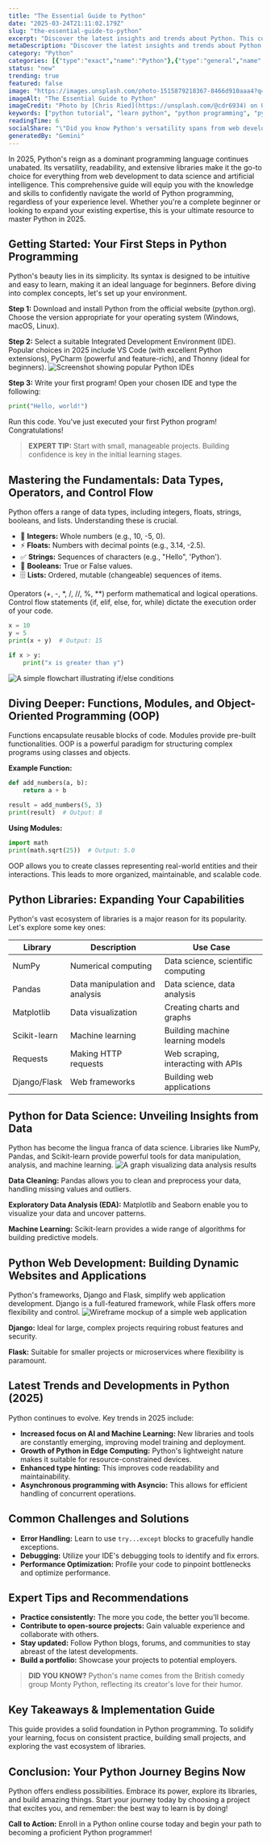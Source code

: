 ```yaml
---
title: "The Essential Guide to Python"
date: "2025-03-24T21:11:02.179Z"
slug: "the-essential-guide-to-python"
excerpt: "Discover the latest insights and trends about Python. This comprehensive guide covers everything you need to know about Python in 2025."
metaDescription: "Discover the latest insights and trends about Python. This comprehensive guide covers everything you need to know about Python in 2025."
category: "Python"
categories: [{"type":"exact","name":"Python"},{"type":"general","name":"Technology"},{"type":"medium","name":"Software Engineering"},{"type":"specific","name":"Data Science"},{"type":"niche","name":"Machine Learning"}]
status: "new"
trending: true
featured: false
image: "https://images.unsplash.com/photo-1515879218367-8466d910aaa4?q=85&w=1200&fit=max&fm=webp&auto=compress"
imageAlt: "The Essential Guide to Python"
imageCredit: "Photo by [Chris Ried](https://unsplash.com/@cdr6934) on Unsplash"
keywords: ["python tutorial", "learn python", "python programming", "python for beginners", "python online course", "best python IDE", "python libraries", "python web development", "python data science", "python jobs"]
readingTime: 6
socialShare: "\"Did you know Python's versatility spans from web development to cutting-edge AI? This essential guide unlocks the secrets to mastering this powerful language in 2025.\""
generatedBy: "Gemini"
---
```




In 2025, Python's reign as a dominant programming language continues unabated.  Its versatility, readability, and extensive libraries make it the go-to choice for everything from web development to data science and artificial intelligence.  This comprehensive guide will equip you with the knowledge and skills to confidently navigate the world of Python programming, regardless of your experience level.  Whether you're a complete beginner or looking to expand your existing expertise, this is your ultimate resource to master Python in 2025.

## Getting Started: Your First Steps in Python Programming

Python's beauty lies in its simplicity. Its syntax is designed to be intuitive and easy to learn, making it an ideal language for beginners.  Before diving into complex concepts, let's set up your environment.

**Step 1:** Download and install Python from the official website (python.org).  Choose the version appropriate for your operating system (Windows, macOS, Linux).

**Step 2:** Select a suitable Integrated Development Environment (IDE). Popular choices in 2025 include VS Code (with excellent Python extensions), PyCharm (powerful and feature-rich), and Thonny (ideal for beginners). ![Screenshot showing popular Python IDEs](https://images.unsplash.com/photo-1526379095098-d400fd0bf935?q=85&w=1200&fit=max&fm=webp&auto=compress)

**Step 3:** Write your first program! Open your chosen IDE and type the following:

```python
print("Hello, world!")
```

Run this code.  You've just executed your first Python program!  Congratulations!

> **EXPERT TIP:**  Start with small, manageable projects.  Building confidence is key in the initial learning stages.

## Mastering the Fundamentals: Data Types, Operators, and Control Flow

Python offers a range of data types, including integers, floats, strings, booleans, and lists. Understanding these is crucial.

* 🔑 **Integers:** Whole numbers (e.g., 10, -5, 0).
* ⚡ **Floats:** Numbers with decimal points (e.g., 3.14, -2.5).
* ✅ **Strings:** Sequences of characters (e.g., "Hello", 'Python').
* 🧮 **Booleans:** True or False values.
* 🗄️ **Lists:** Ordered, mutable (changeable) sequences of items.

Operators (+, -, *, /, //, %, **) perform mathematical and logical operations. Control flow statements (if, elif, else, for, while) dictate the execution order of your code.

```python
x = 10
y = 5
print(x + y)  # Output: 15

if x > y:
    print("x is greater than y")
```

![A simple flowchart illustrating if/else conditions](https://images.unsplash.com/photo-1515879218367-8466d910aaa4?q=85&w=1200&fit=max&fm=webp&auto=compress)

## Diving Deeper: Functions, Modules, and Object-Oriented Programming (OOP)

Functions encapsulate reusable blocks of code. Modules provide pre-built functionalities. OOP is a powerful paradigm for structuring complex programs using classes and objects.

**Example Function:**

```python
def add_numbers(a, b):
    return a + b

result = add_numbers(5, 3)
print(result)  # Output: 8
```

**Using Modules:**

```python
import math
print(math.sqrt(25))  # Output: 5.0
```

OOP allows you to create classes representing real-world entities and their interactions.  This leads to more organized, maintainable, and scalable code.

## Python Libraries: Expanding Your Capabilities

Python's vast ecosystem of libraries is a major reason for its popularity.  Let's explore some key ones:

| Library           | Description                                      | Use Case                                      |
|--------------------|--------------------------------------------------|-------------------------------------------------|
| NumPy             | Numerical computing                               | Data science, scientific computing              |
| Pandas            | Data manipulation and analysis                     | Data science, data analysis                    |
| Matplotlib        | Data visualization                               | Creating charts and graphs                      |
| Scikit-learn      | Machine learning                                  | Building machine learning models                |
| Requests          | Making HTTP requests                              | Web scraping, interacting with APIs             |
| Django/Flask      | Web frameworks                                    | Building web applications                       |

## Python for Data Science: Unveiling Insights from Data

Python has become the lingua franca of data science.  Libraries like NumPy, Pandas, and Scikit-learn provide powerful tools for data manipulation, analysis, and machine learning.  ![A graph visualizing data analysis results](https://images.unsplash.com/photo-1624953587687-daf255b6b80a?q=85&w=1200&fit=max&fm=webp&auto=compress)

**Data Cleaning:** Pandas allows you to clean and preprocess your data, handling missing values and outliers.

**Exploratory Data Analysis (EDA):** Matplotlib and Seaborn enable you to visualize your data and uncover patterns.

**Machine Learning:** Scikit-learn provides a wide range of algorithms for building predictive models.

## Python Web Development: Building Dynamic Websites and Applications

Python's frameworks, Django and Flask, simplify web application development. Django is a full-featured framework, while Flask offers more flexibility and control.  ![Wireframe mockup of a simple web application](https://images.unsplash.com/photo-1538439907460-1596cafd4eff?q=85&w=1200&fit=max&fm=webp&auto=compress)

**Django:** Ideal for large, complex projects requiring robust features and security.

**Flask:**  Suitable for smaller projects or microservices where flexibility is paramount.

## Latest Trends and Developments in Python (2025)

Python continues to evolve.  Key trends in 2025 include:

* **Increased focus on AI and Machine Learning:**  New libraries and tools are constantly emerging, improving model training and deployment.
* **Growth of Python in Edge Computing:** Python's lightweight nature makes it suitable for resource-constrained devices.
* **Enhanced type hinting:**  This improves code readability and maintainability.
* **Asynchronous programming with Asyncio:** This allows for efficient handling of concurrent operations.

## Common Challenges and Solutions

* **Error Handling:** Learn to use `try...except` blocks to gracefully handle exceptions.
* **Debugging:** Utilize your IDE's debugging tools to identify and fix errors.
* **Performance Optimization:**  Profile your code to pinpoint bottlenecks and optimize performance.

## Expert Tips and Recommendations

* **Practice consistently:** The more you code, the better you'll become.
* **Contribute to open-source projects:**  Gain valuable experience and collaborate with others.
* **Stay updated:** Follow Python blogs, forums, and communities to stay abreast of the latest developments.
* **Build a portfolio:** Showcase your projects to potential employers.

> **DID YOU KNOW?** Python's name comes from the British comedy group Monty Python, reflecting its creator's love for their humor.

## Key Takeaways & Implementation Guide

This guide provides a solid foundation in Python programming.  To solidify your learning, focus on consistent practice, building small projects, and exploring the vast ecosystem of libraries.

## Conclusion: Your Python Journey Begins Now

Python offers endless possibilities.  Embrace its power, explore its libraries, and build amazing things.  Start your journey today by choosing a project that excites you, and remember: the best way to learn is by doing!

**Call to Action:**  Enroll in a Python online course today and begin your path to becoming a proficient Python programmer!

